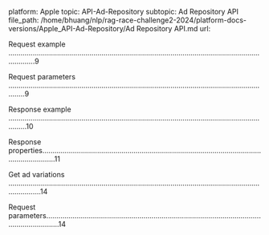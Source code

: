 platform: Apple
topic: API-Ad-Repository
subtopic: Ad Repository API
file_path: /home/bhuang/nlp/rag-race-challenge2-2024/platform-docs-versions/Apple_API-Ad-Repository/Ad Repository API.md
url: <EMPTY>

Request example .........................................................................................................................................9



Request parameters ....................................................................................................................................9



Response example .....................................................................................................................................10



Response properties...................................................................................................................................11



Get ad variations ............................................................................................................................................14



Request parameters...................................................................................................................................14